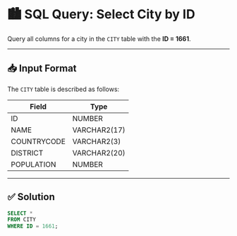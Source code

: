# 🏙️ SQL Query: Select City by ID

Query all columns for a city in the `CITY` table with the **ID = 1661**.

---

## 📥 Input Format

The `CITY` table is described as follows:

| Field        | Type         |
|--------------|--------------|
| ID           | NUMBER       |
| NAME         | VARCHAR2(17) |
| COUNTRYCODE  | VARCHAR2(3)  |
| DISTRICT     | VARCHAR2(20) |
| POPULATION   | NUMBER       |

---

## ✅ Solution

```sql
SELECT * 
FROM CITY 
WHERE ID = 1661;
